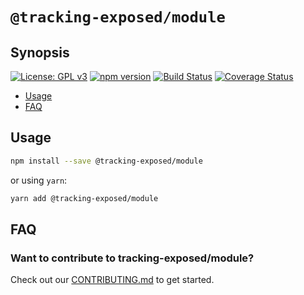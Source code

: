 # `@tracking-exposed/module`

## Synopsis

[![License: GPL v3](https://img.shields.io/badge/License-GPL%20v3-blue.svg)](https://www.gnu.org/licenses/gpl-3.0) [![npm version](https://img.shields.io/npm/v/@nodejs-module-scaffold/module.svg?style=flat)](https://www.npmjs.com/package/@nodejs-module-scaffold/module) [![Build Status](https://travis-ci.org/critocrito/nodejs-module-scaffold.svg?branch=master)](https://travis-ci.org/critocrito/tracking-exposed) [![Coverage Status](https://coveralls.io/repos/github/critocrito/tracking-exposed/badge.svg)](https://coveralls.io/github/critocrito/tracking-exposed)

- [Usage](#usage)
- [FAQ](#faq)

## Usage

```sh
npm install --save @tracking-exposed/module
```

or using `yarn`:

```sh
yarn add @tracking-exposed/module
```

## FAQ

### Want to contribute to tracking-exposed/module?

Check out our [CONTRIBUTING.md](../../CONTRIBUTING.md) to get started.
